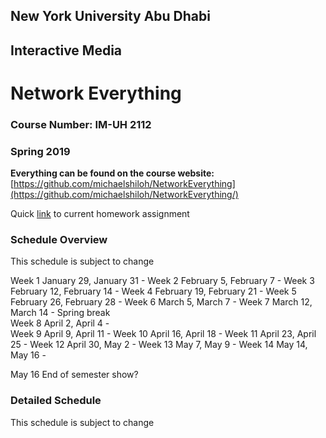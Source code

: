 ## New York University Abu Dhabi
## Interactive Media
# Network Everything
### Course Number: IM-UH 2112
### Spring 2019

**Everything can be found on the course website:**   
[https://github.com/michaelshiloh/NetworkEverything](https://github.com/michaelshiloh/NetworkEverything/)

Quick
[link](https://github.com/michaelshiloh/NetworkEverything/blob/master/schedule.md#current-homework-assignment)
to current homework assignment

### Schedule Overview

This schedule is subject to change

Week 1 January 29, January 31 - 
Week 2 February 5, February 7 - 
Week 3 February 12, February 14 - 
Week 4 February 19, February 21 - 
Week 5 February 26, February 28 - 
Week 6 March 5,  March 7 - 
Week 7 March 12,  March 14 - 
Spring break   
Week 8 April 2, April 4 -  
Week 9 April 9, April 11 - 
Week 10 April 16, April 18 - 
Week 11 April 23, April 25 - 
Week 12 April 30, May 2 - 
Week 13 May 7, May 9 - 
Week 14 May 14, May 16 - 
   
May 16 End of semester show?   


### Detailed Schedule

This schedule is subject to change

